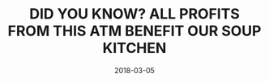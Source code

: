 ---
title: "DID YOU KNOW? ALL PROFITS FROM THIS ATM BENEFIT OUR SOUP KITCHEN"
date: 2018-03-05
near:
  - Family at Little Cheerful Cafe
  - Painted chair at Little Cheerful Cafe
picture: /assets/camera-roll/2018/03/2018-03-05-did-you-know-all-profits-from-this-atm-benefit-our-soup-kitchen/20180305_214806165_iOS.jpg
thumbnail: /assets/camera-roll/2018/03/2018-03-05-did-you-know-all-profits-from-this-atm-benefit-our-soup-kitchen/20180305_214806165_iOS-thumbnail.jpg
type: picture
tags:
  - photograph
  - restaurant
  - Little Cheerful Cafe
  - Bellingham
---
